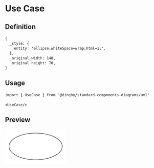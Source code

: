 # Use Case

## Definition

```
{
  _style: { 
    entity: 'ellipse;whiteSpace=wrap;html=1;',
  },
  _original_width: 140,
  _original_height: 70,
}
```

## Usage

```
import { UseCase } from '@dinghy/standard-components-diagrams/uml'

<UseCase/>
```

## Preview

<img src="./use-case.png" width="200"/>
